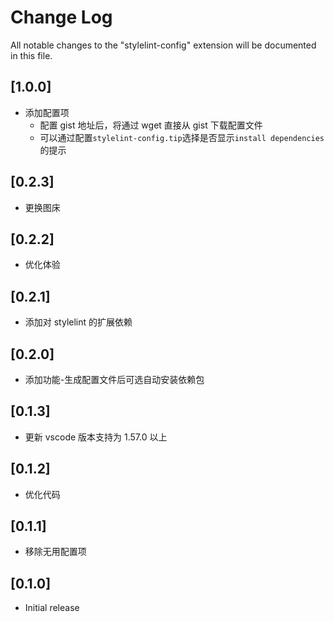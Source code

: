 # Change Log

All notable changes to the "stylelint-config" extension will be documented in this file.

## [1.0.0]

- 添加配置项
  - 配置 gist 地址后，将通过 wget 直接从 gist 下载配置文件
  - 可以通过配置`stylelint-config.tip`选择是否显示`install dependencies` 的提示

## [0.2.3]

- 更换图床

## [0.2.2]

- 优化体验

## [0.2.1]

- 添加对 stylelint 的扩展依赖

## [0.2.0]

- 添加功能-生成配置文件后可选自动安装依赖包

## [0.1.3]

- 更新 vscode 版本支持为 1.57.0 以上

## [0.1.2]

- 优化代码

## [0.1.1]

- 移除无用配置项

## [0.1.0]

- Initial release
